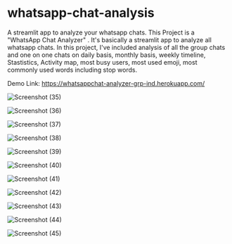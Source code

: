# whatsapp-chat-analysis
A streamlit app to analyze your whatsapp chats.
This Project is a "WhatsApp Chat Analyzer" . It's basically a streamlit app to analyze all whatsapp chats. In this project, I've included analysis of all the group chats and one on one chats on daily basis, monthly basis, weekly timeline, Stastistics, Activity map, most busy users, most used emoji, most commonly used words including stop words.

Demo Link: https://whatsappchat-analyzer-grp-ind.herokuapp.com/


![Screenshot (35)](https://user-images.githubusercontent.com/114167799/192150172-10ea5709-9a10-4cee-8331-404b68032828.png)


![Screenshot (36)](https://user-images.githubusercontent.com/114167799/192150261-c65538cd-52cf-47f7-9730-b5e308edbd97.png)


![Screenshot (37)](https://user-images.githubusercontent.com/114167799/192150328-1dd77bf6-b922-4017-82f8-79c071db3546.png)


![Screenshot (38)](https://user-images.githubusercontent.com/114167799/192150372-9ccf3e72-b05c-41d1-9ea9-3bf007fdecb4.png)


![Screenshot (39)](https://user-images.githubusercontent.com/114167799/192150373-90bf654e-31c8-4a0a-bf69-434d872f7b09.png)


![Screenshot (40)](https://user-images.githubusercontent.com/114167799/192150375-ba2162e0-cd9b-4e2c-9359-2976ca4d5a24.png)


![Screenshot (41)](https://user-images.githubusercontent.com/114167799/192150378-cfbfd07e-ef5f-4ea4-98db-89d7e7394200.png)


![Screenshot (42)](https://user-images.githubusercontent.com/114167799/192150394-68d49299-3e9b-4acc-8e75-63568c97e1ed.png)


![Screenshot (43)](https://user-images.githubusercontent.com/114167799/192150398-d2978741-825f-4464-8e52-af2ed8547f95.png)


![Screenshot (44)](https://user-images.githubusercontent.com/114167799/192150400-ac17f3d4-cc4a-45ef-ba9e-cd3eaa09eb58.png)


![Screenshot (45)](https://user-images.githubusercontent.com/114167799/192150401-7ea18a92-ca66-4166-9cef-91eb867d5072.png)



